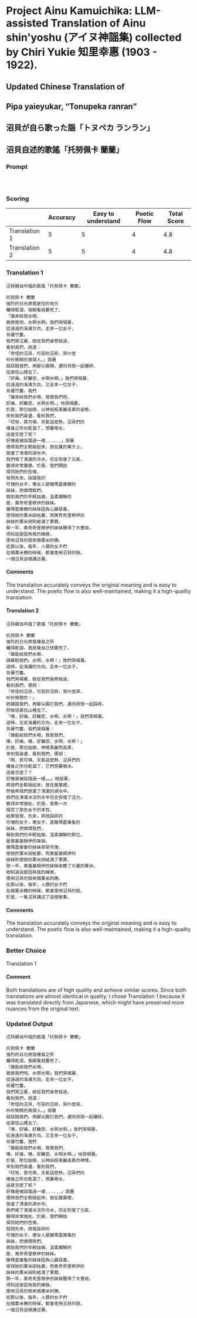 # Project Ainu Kamuichika: LLM-assisted Translation of Ainu shin'yoshu (アイヌ神謡集) collected by Chiri Yukie 知里幸惠 (1903 - 1922).

## Updated Chinese Translation of

## Pipa yaieyukar, “Tonupeka ranran” 
## 沼貝が自ら歌った謡「トヌペカ ランラン」
## 沼貝自述的歌謠「托努佩卡 蘭蘭」

### Prompt 
```



```

### Scoring

|               | Accuracy | Easy to understand | Poetic Flow | Total Score |
| ------------- | -------- | ------------------ | ------------ | ------------ |
| Translation 1 | 5 | 5 | 4 | 4.8 |
| Translation 2 | 5 | 5 | 4 | 4.8 |

### Translation 1
```
沼貝親自吟唱的歌謠「托努佩卡 蘭蘭」

托努佩卡 蘭蘭
強烈的日光將我居住的地方
曬得乾涸，我眼看就要死了。
「誰來給我水喝，
救救我吧。水啊水啊」我們哭喊著，
從遠遠的海濱方向，走來一位女子，
背著竹簍。
我們哭泣著，她從我們身旁經過，
看到我們，說道：
「奇怪的沼貝，可惡的沼貝，哭什麼
吵吵鬧鬧的真煩人。」說著
就踩踏我們，用腳尖踢開，連同貝殼一起碾碎，
徑直往山裡去了。
「好痛，好難受，水啊水啊。」我們哭喊著，
從遠遠的海濱方向，又走來一位女子，
背著竹簍。我們
「誰來給我們水喝，救救我們吧，
好痛，好難受，水啊水啊。」地哭喊著。
於是，那位姑娘，以神祇般美麗高貴的姿態，
來到我們身邊，看到我們，
「哎呀，真可憐，天氣這麼熱，沼貝們的
棲身之所也乾涸了，想要喝水，
這是怎麼了呢？
好像是被踩踏過一樣......」說著
便將我們全都撿起來，放在蕗的葉子上，
放進了清澈的湖水中。
我們喝了清澈的冷水，完全恢復了元氣，
變得非常健康。於是，我們開始
探究她們的性情，
發現先來，踩踏我的
可憎的女子，壞女人是薩瑪雲庫爾的
妹妹，而憐憫我們，
救助我們的年輕姑娘，溫柔嫻靜的
是，奧奇奇里穆伊的妹妹。
薩瑪雲庫爾的妹妹因為心腸惡毒，
使得她的粟米田枯萎，而奧奇奇里穆伊的
妹妹的粟米田則結滿了果實。
那一年，奧奇奇里穆伊的妹妹獲得了大豐收。
得知這是因為我的緣故，
便用沼貝的殼來摘粟米的穗。
從那以後，每年，人類的女子們
在摘粟米穗的時候，都會使用沼貝的殼。
一個沼貝這樣講述著。
```
#### Comments
The translation accurately conveys the original meaning and is easy to understand. The poetic flow is also well-maintained, making it a high-quality translation.

#### Translation 2
```
沼貝親自吟唱了歌謠「托努佩卡 蘭蘭」

托努佩卡 蘭蘭
強烈的日光將我棲身之所
曬得乾涸，我感覺自己快要死了。
「誰能給我們水喝，
請幫助我們。水啊，水啊！」我們哭喊著。
這時，從海灘的方向，走來一位女子，
背著竹簍。
我們哭喊著，她從我們身旁經過，
看到我們，便說：
「奇怪的沼貝，可惡的沼貝，哭什麼哭，
吵吵鬧鬧的！」
她踐踏我們，用腳尖踢打我們，連同貝殼一起踩碎，
然後徑直往山裡去了。
「噢，好痛，好難受，水啊，水啊！」我們哭喊著。
這時，又從海灘的方向，走來一位女子，
背著竹簍。我們哭喊著：
「誰能給我們水喝，救救我們，
噢，好痛，噢，好難受，水啊，水啊！」
於是，那位姑娘，神情美麗而高貴，
來到我身邊，看到我們，便說：
「啊，真可憐，天氣這麼熱，沼貝們的
棲身之所也乾涸了，它們想要喝水。
這是怎麼了？
好像是被踩踏過一樣……」她說著，
將我們全都撿起來，放在蕗葉裡，
然後將我們放進了清澈的湖水中。
我們在清澈冰涼的水中完全恢復了活力，
變得非常強壯。於是，我第一次
探究了那些女子的本性，
結果發現，先來，將我踩碎的
可憎的女子，壞女子，是薩瑪雲庫魯的
妹妹，而憐憫我們，
幫助我們的年輕姑娘，溫柔嫻靜的那位，
是奧基基姆伊的妹妹。
薩瑪雲庫魯的妹妹邪惡可憎，
使她的粟米田枯萎，而奧基基姆伊的
妹妹則使她的粟米田結滿了果實。
那一年，奧基基姆伊的妹妹收穫了大量的粟米。
她知道這是因為我的緣故，
便用沼貝的殼來摘粟米的穗。
從那以後，每年，人類的女子們
在摘粟米穗的時候，都會使用沼貝的殼。
於是，一隻沼貝講述了這個故事。
```
#### Comments
The translation accurately conveys the original meaning and is easy to understand. The poetic flow is also well-maintained, making it a high-quality translation.

### Better Choice
Translation 1
#### Comment
Both translations are of high quality and achieve similar scores. Since both translations are almost identical in quality, I chose Translation 1 because it was translated directly from Japanese, which might have preserved more nuances from the original text.

### Updated Output
```
沼貝親自吟唱的歌謠「托努佩卡 蘭蘭」

托努佩卡 蘭蘭
強烈的日光將我棲身之所
曬得乾涸，我眼看就要死了。
「誰能給我們水喝，
救救我們吧。水啊水啊」我們哭喊著，
從遠遠的海濱方向，走來一位女子，
背著竹簍。
我們哭泣著，她從我們身旁經過，
看到我們，說道：
「奇怪的沼貝，可惡的沼貝，哭什麼哭，
吵吵鬧鬧的真煩人。」說著
就踩踏我們，用腳尖踢打我們，連同貝殼一起碾碎，
徑直往山裡去了。
「噢，好痛，好難受，水啊水啊。」我們哭喊著，
從遠遠的海濱方向，又走來一位女子，
背著竹簍。我們
「誰能給我們水喝，救救我們，
噢，好痛，噢，好難受，水啊水啊。」地哭喊著。
於是，那位姑娘，以神祇般美麗高貴的神情，
來到我們身邊，看到我們，
「哎呀，真可憐，天氣這麼熱，沼貝們的
棲身之所也乾涸了，想要喝水，
這是怎麼了呢？
好像是被踩踏過一樣......」說著
便將我們全都撿起來，放在蕗葉裡，
放進了清澈的湖水中。
我們喝了清澈冰涼的冷水，完全恢復了元氣，
變得非常強壯。於是，我們開始
探究她們的性情，
發現先來，將我踩碎的
可憎的女子，壞女人是薩瑪雲庫魯的
妹妹，而憐憫我們，
救助我們的年輕姑娘，溫柔嫻靜的
是，奧奇奇里穆伊的妹妹。
薩瑪雲庫魯的妹妹因為心腸惡毒，
使得她的粟米田枯萎，而奧奇奇里穆伊的
妹妹的粟米田則結滿了果實。
那一年，奧奇奇里穆伊的妹妹獲得了大豐收。
得知這是因為我的緣故，
便用沼貝的殼來摘粟米的穗。
從那以後，每年，人類的女子們
在摘粟米穗的時候，都會使用沼貝的殼。
一個沼貝這樣講述著。
```

